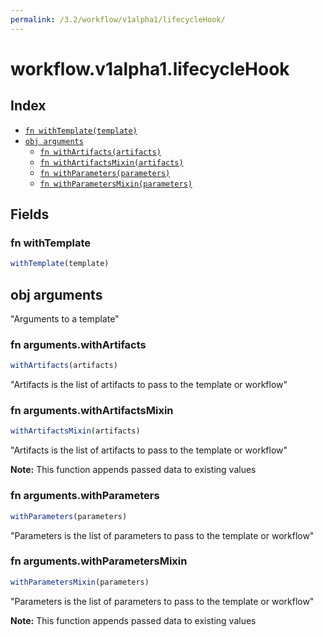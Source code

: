 ```yaml
---
permalink: /3.2/workflow/v1alpha1/lifecycleHook/
---
```


# workflow.v1alpha1.lifecycleHook



## Index

* [`fn withTemplate(template)`](#fn-withtemplate)
* [`obj arguments`](#obj-arguments)
  * [`fn withArtifacts(artifacts)`](#fn-argumentswithartifacts)
  * [`fn withArtifactsMixin(artifacts)`](#fn-argumentswithartifactsmixin)
  * [`fn withParameters(parameters)`](#fn-argumentswithparameters)
  * [`fn withParametersMixin(parameters)`](#fn-argumentswithparametersmixin)

## Fields

### fn withTemplate

```ts
withTemplate(template)
```



## obj arguments

"Arguments to a template"

### fn arguments.withArtifacts

```ts
withArtifacts(artifacts)
```

"Artifacts is the list of artifacts to pass to the template or workflow"

### fn arguments.withArtifactsMixin

```ts
withArtifactsMixin(artifacts)
```

"Artifacts is the list of artifacts to pass to the template or workflow"

**Note:** This function appends passed data to existing values

### fn arguments.withParameters

```ts
withParameters(parameters)
```

"Parameters is the list of parameters to pass to the template or workflow"

### fn arguments.withParametersMixin

```ts
withParametersMixin(parameters)
```

"Parameters is the list of parameters to pass to the template or workflow"

**Note:** This function appends passed data to existing values